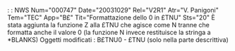  :  : NWS Num="000747" Date="20031029" Rel="V2R1" Atr="V. Panigoni" Tem="TEC" App="B£" Tit="Formattazione dello 0 in £TNU" Sts="20"
È stata aggiunta la funzione Z alla £TNU che agisce come N tranne che formatta anche il valore 0 (la funzione N invece restituisce la stringa a *BLANKS)
Oggetti modificati :  B£TNU0  - £TNU (solo nella parte descrittiva)
